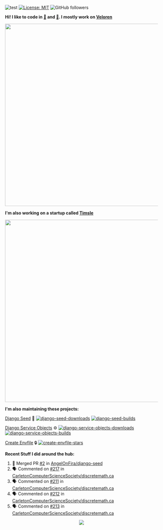 ![test](https://hits.seeyoufarm.com/api/count/incr/badge.svg?url=https://github.com/AngelOnFira)
[![License: MIT](https://img.shields.io/badge/License-MIT-yellow.svg)](https://opensource.org/licenses/MIT)
![GitHub followers](https://img.shields.io/github/followers/angelonfira?style=social)

**Hi! I like to code in [:crab:](https://www.rust-lang.org/) and [:snake:](https://www.python.org/). I mostly work on [Veloren](https://veloren.net)**

<p align="center">
  <img width="600" src="https://media.discordapp.net/attachments/444005079410802699/730566298073038949/rsz_5f0656b6aa176.png">
</p>

**I'm also working on a startup called [Timsle](https://timsle.com)**

<p align="center">
  <img width="600" src="https://media.discordapp.net/attachments/444005079410802699/730566842674053130/rsz_5f0657242abb4.png">
</p>

**I'm also maintaining these projects:**

[Django Seed](https://github.com/Brobin/django-seed)
:seedling:
[![django-seed-downloads](https://pepy.tech/badge/django-seed)](https://pepy.tech/project/django-seed)
[![django-seed-builds](https://github.com/Brobin/django-seed/workflows/Test/badge.svg)](https://github.com/Brobin/django-seed)

[Django Service Objects](https://github.com/mixxorz/django-service-objects)
:gear:
[![django-service-objects-downloads](https://pepy.tech/badge/django-service-objects)](https://pepy.tech/project/django-service-objects)
[![django-service-objects-builds](https://github.com/mixxorz/django-service-objects/actions/workflows/test.yml/badge.svg)](https://github.com/mixxorz/django-service-objects/actions/workflows/test.yml)

[Create Envfile](https://github.com/SpicyPizza/create-envfile)
:lock:
[![create-envfile-stars](https://img.shields.io/github/stars/SpicyPizza/create-envfile?style=social)](https://github.com/SpicyPizza/create-envfile)

**Recent Stuff I did around the hub:**

<!--START_SECTION:activity-->
1. 🎉 Merged PR [#2](https://github.com/AngelOnFira/django-seed/pull/2) in [AngelOnFira/django-seed](https://github.com/AngelOnFira/django-seed)
2. 🗣 Commented on [#217](https://github.com/CarletonComputerScienceSociety/discretemath.ca/issues/217) in [CarletonComputerScienceSociety/discretemath.ca](https://github.com/CarletonComputerScienceSociety/discretemath.ca)
3. 🗣 Commented on [#211](https://github.com/CarletonComputerScienceSociety/discretemath.ca/issues/211) in [CarletonComputerScienceSociety/discretemath.ca](https://github.com/CarletonComputerScienceSociety/discretemath.ca)
4. 🗣 Commented on [#212](https://github.com/CarletonComputerScienceSociety/discretemath.ca/issues/212) in [CarletonComputerScienceSociety/discretemath.ca](https://github.com/CarletonComputerScienceSociety/discretemath.ca)
5. 🗣 Commented on [#213](https://github.com/CarletonComputerScienceSociety/discretemath.ca/issues/213) in [CarletonComputerScienceSociety/discretemath.ca](https://github.com/CarletonComputerScienceSociety/discretemath.ca)
<!--END_SECTION:activity-->

<p align="center">
  <img src="https://github-profile-trophy.vercel.app/?username=angelonfira&column=4&theme=nord&margin-w=15&margin-h=15">
</p>
